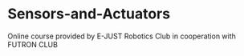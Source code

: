 # Sensors-and-Actuators
Online course provided by E-JUST Robotics Club in cooperation with FUTRON CLUB
